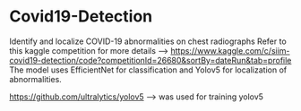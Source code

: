 # Covid19-Detection
Identify and localize COVID-19 abnormalities on chest radiographs
Refer to this kaggle competition for more details --> https://www.kaggle.com/c/siim-covid19-detection/code?competitionId=26680&sortBy=dateRun&tab=profile
The model uses EfficientNet for classification and Yolov5 for localization of abnormalities.

https://github.com/ultralytics/yolov5 --> was used for training yolov5

